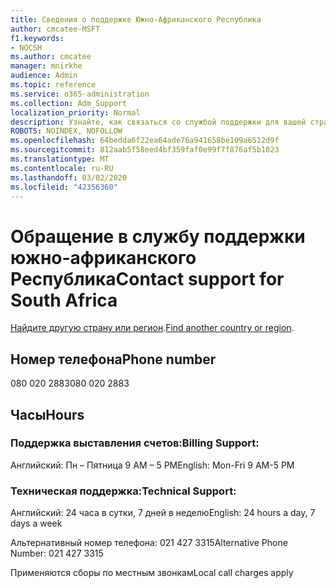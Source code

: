 ```yaml
---
title: Сведения о поддержке Южно-Африканского Республика
author: cmcatee-MSFT
f1.keywords:
- NOCSH
ms.author: cmcatee
manager: mnirkhe
audience: Admin
ms.topic: reference
ms.service: o365-administration
ms.collection: Adm_Support
localization_priority: Normal
description: Узнайте, как связаться со службой поддержки для вашей страны или региона.
ROBOTS: NOINDEX, NOFOLLOW
ms.openlocfilehash: 64bedda6f22ea64ade76a941658be109a6512d9f
ms.sourcegitcommit: 812aab5f58eed4bf359faf0e99f7f876af5b1023
ms.translationtype: MT
ms.contentlocale: ru-RU
ms.lasthandoff: 03/02/2020
ms.locfileid: "42356360"
---
```

# <a name="contact-support-for-south-africa"></a><span data-ttu-id="80822-103">Обращение в службу поддержки южно-африканского Республика</span><span class="sxs-lookup"><span data-stu-id="80822-103">Contact support for South Africa</span></span>

<span data-ttu-id="80822-104">[Найдите другую страну или регион](../contact-support-for-business-products.md).</span><span class="sxs-lookup"><span data-stu-id="80822-104">[Find another country or region](../contact-support-for-business-products.md).</span></span>

## <a name="phone-number"></a><span data-ttu-id="80822-105">Номер телефона</span><span class="sxs-lookup"><span data-stu-id="80822-105">Phone number</span></span>
<span data-ttu-id="80822-106">080 020 2883</span><span class="sxs-lookup"><span data-stu-id="80822-106">080 020 2883</span></span>

## <a name="hours"></a><span data-ttu-id="80822-107">Часы</span><span class="sxs-lookup"><span data-stu-id="80822-107">Hours</span></span>
### <a name="billing-support"></a><span data-ttu-id="80822-108">Поддержка выставления счетов:</span><span class="sxs-lookup"><span data-stu-id="80822-108">Billing Support:</span></span>

<span data-ttu-id="80822-109">Английский: Пн – Пятница 9 AM – 5 PM</span><span class="sxs-lookup"><span data-stu-id="80822-109">English: Mon-Fri 9 AM-5 PM</span></span>

### <a name="technical-support"></a><span data-ttu-id="80822-110">Техническая поддержка:</span><span class="sxs-lookup"><span data-stu-id="80822-110">Technical Support:</span></span>

<span data-ttu-id="80822-111">Английский: 24 часа в сутки, 7 дней в неделю</span><span class="sxs-lookup"><span data-stu-id="80822-111">English: 24 hours a day, 7 days a week</span></span>

<span data-ttu-id="80822-112">Альтернативный номер телефона: 021 427 3315</span><span class="sxs-lookup"><span data-stu-id="80822-112">Alternative Phone Number: 021 427 3315</span></span>

<span data-ttu-id="80822-113">Применяются сборы по местным звонкам</span><span class="sxs-lookup"><span data-stu-id="80822-113">Local call charges apply</span></span>
